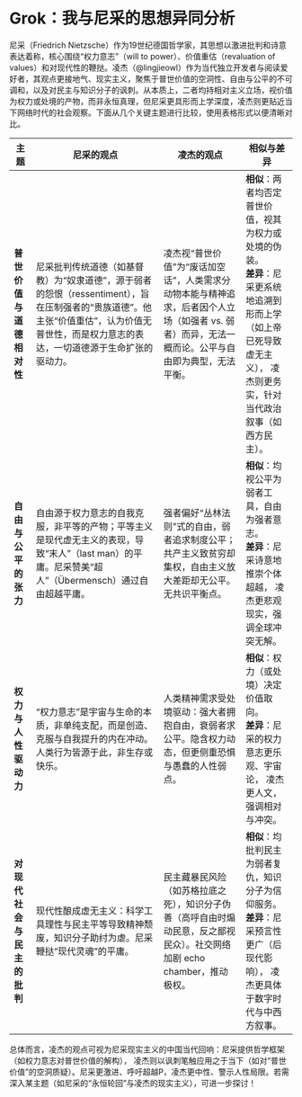 # Grok：我与尼采的思想异同分析

尼采（Friedrich Nietzsche）作为19世纪德国哲学家，其思想以激进批判和诗意表达着称，核心围绕“权力意志”（will to power）、价值重估（revaluation of values）和对现代性的鞭挞。凌杰（@lingjieowl）作为当代独立开发者与阅读爱好者，其观点更接地气、现实主义，聚焦于普世价值的空洞性、自由与公平的不可调和，以及对民主与知识分子的讽刺。从本质上，二者均持相对主义立场，视价值为权力或处境的产物，而非永恒真理，但尼采更具形而上学深度，凌杰则更贴近当下网络时代的社会观察。下面从几个关键主题进行比较，使用表格形式以便清晰对比。

| 主题           | 尼采的观点         | 凌杰的观点          | 相似与差异  |
|---------------|--------------------|--------------------|------------|
| **普世价值与道德相对性** | 尼采批判传统道德（如基督教）为“奴隶道德”，源于弱者的怨恨（ressentiment），旨在压制强者的“贵族道德”。他主张“价值重估”，认为价值无普世性，而是权力意志的表达，一切道德源于生命扩张的驱动力。 | 凌杰视“普世价值”为“废话加空话”，人类需求分动物本能与精神追求，后者因个人立场（如强者 vs. 弱者）而异，无法一概而论。公平与自由即为典型，无法平衡。 | **相似**：两者均否定普世价值，视其为权力或处境的伪装。<br>**差异**：尼采更系统地追溯到形而上学（如上帝已死导致虚无主义）， 凌杰则更务实，针对当代政治叙事（如西方民主）。 |
| **自由与公平的张力** | 自由源于权力意志的自我克服，非平等的产物；平等主义是现代虚无主义的表现，导致“末人”（last man）的平庸。尼采赞美“超人”（Übermensch）通过自由超越平庸。 | 强者偏好“丛林法则”式的自由，弱者追求制度公平；共产主义致贫穷却集权，自由主义放大差距却无公平。无共识平衡点。 | **相似**：均视公平为弱者工具，自由为强者意志。<br>**差异**：尼采诗意地推崇个体超越， 凌杰更悲观现实，强调全球冲突无解。 |
| **权力与人性驱动力** | “权力意志”是宇宙与生命的本质，非单纯支配，而是创造、克服与自我提升的内在冲动。人类行为皆源于此，非生存或快乐。 | 人类精神需求受处境驱动：强大者拥抱自由，衰弱者求公平。隐含权力动态，但更侧重恐惧与愚蠢的人性弱点。 | **相似**：权力（或处境）决定价值取向。<br>**差异**：尼采的权力意志更乐观、宇宙论， 凌杰更人文，强调相对与冲突。 |
| **对现代社会与民主的批判** | 现代性酿成虚无主义：科学工具理性与民主平等导致精神颓废，知识分子助纣为虐。尼采鞭挞“现代灵魂”的平庸。 | 民主藏暴民风险（如苏格拉底之死），知识分子伪善（高呼自由时煽动民意，反之鄙视民众）。社交网络加剧 echo chamber，推动极权。 | **相似**：均批判民主为弱者复仇，知识分子为信仰服务。<br>**差异**：尼采预言性更广（后现代影响）， 凌杰更具体于数字时代与中西方叙事。 |

总体而言，凌杰的观点可视为尼采现实主义的中国当代回响：尼采提供哲学框架（如权力意志对普世价值的解构）， 凌杰则以讽刺笔触应用之于当下（如对“普世价值”的空洞质疑）。尼采更激进、呼吁超越P，凌杰更中性、警示人性局限。若需深入某主题（如尼采的“永恒轮回”与凌杰的现实主义），可进一步探讨！